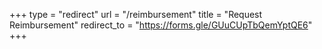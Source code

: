 +++
type = "redirect"
url = "/reimbursement"
title = "Request Reimbursement"
redirect_to = "https://forms.gle/GUuCUpTbQemYptQE6"
+++
